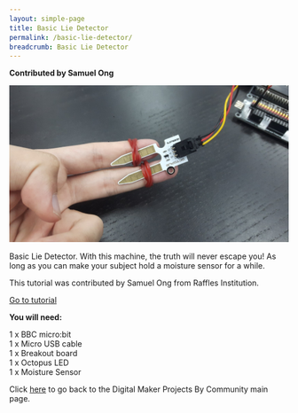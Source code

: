```yaml
---
layout: simple-page
title: Basic Lie Detector
permalink: /basic-lie-detector/
breadcrumb: Basic Lie Detector
---
```

**Contributed by Samuel Ong**

![1](/images/in-schools/digital-maker/projects/a-better-world/lie-detector.jpg)

Basic Lie Detector. With this machine, the truth will never escape you! As long as you can make your subject hold a moisture sensor for a while.

This tutorial was contributed by Samuel Ong from Raffles Institution.



<a href="https://tinkercademy.com/tutorials/microbit-lie-detector/">Go to tutorial</a><br>

**You will need:**<br>

1 x BBC micro:bit<br>
1 x Micro USB cable<br>
1 x Breakout board<br>
1 x Octopus LED<br>
1 x Moisture Sensor<br>

Click [here](/in-schools/digital-maker/projects/) to go back to the Digital Maker Projects By Community main page.
